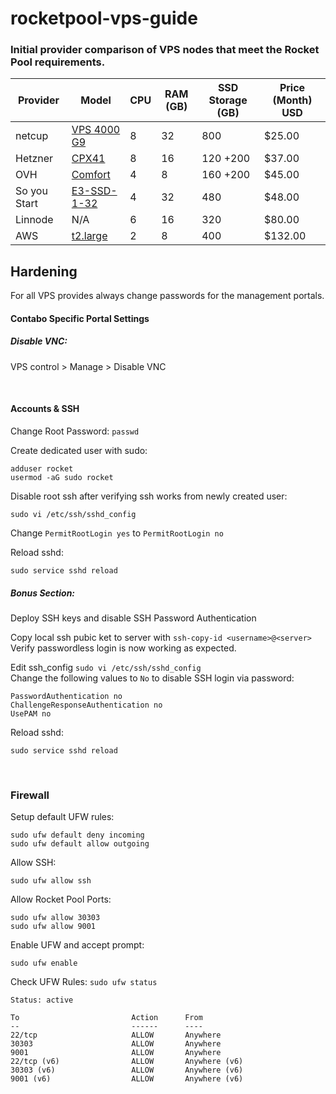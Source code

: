 # rocketpool-vps-guide


### Initial provider comparison of VPS nodes that meet the Rocket Pool requirements.

| Provider     | Model                                                                                                                                                                | CPU | RAM (GB) | SSD Storage (GB) | Price (Month) USD |
| ------------ | -------------------------------------------------------------------------------------------------------------------------------------------------------------------- | --- | -------- | ---------------- | ----------------- |
| netcup       | [VPS 4000 G9](https://www.netcup.eu/bestellen/produkt.php?produkt=2602)                                                                                              | 8   | 32       | 800              | $25.00            |
| Hetzner      | [CPX41](https://www.hetzner.com/cloud)                                                                                                                               | 8   | 16       | 120 +200         | $37.00            |
| OVH          | [Comfort](https://us.ovhcloud.com/order/vps/?v=3#/vps/build?selection=~(range~'Comfort~pricingMode~'default~flavor~'vps-comfort-4-8-160~datacenters~(US-EAST-VA~1))) | 4   | 8        | 160 +200         | $45.00            |
| So you Start | [E3-SSD-1-32](https://www.soyoustart.com/us/order/soYouStart.xml?reference=1804sys47)                                                                                | 4   | 32       | 480              | $48.00            |
| Linnode      | N/A                                                                                                                                                                  | 6   | 16       | 320              | $80.00            |
| AWS      | [t2.large](https://aws.amazon.com/ec2/instance-types/t2/)                                                                                                                | 2   | 8       | 400              | $132.00            |


## Hardening

For all VPS provides always change passwords for the management portals.


#### Contabo Specific Portal Settings

##### Disable VNC:
VPS control > Manage > Disable VNC

<br />

#### Accounts & SSH

Change Root Password: `passwd`

Create dedicated user with sudo:
```
adduser rocket
usermod -aG sudo rocket
```

Disable root ssh after verifying ssh works from newly created user:
```
sudo vi /etc/ssh/sshd_config
```
Change `PermitRootLogin yes` to `PermitRootLogin no`

Reload sshd:
```
sudo service sshd reload
```

##### Bonus Section:
Deploy SSH keys and disable SSH Password Authentication

Copy local ssh pubic ket to server with `ssh-copy-id <username>@<server>`
Verify passwordless login is now working as expected.

Edit ssh_config `sudo vi /etc/ssh/sshd_config`  
Change the following values to `No` to disable SSH login via password:
```
PasswordAuthentication no
ChallengeResponseAuthentication no
UsePAM no
```
Reload sshd:
```
sudo service sshd reload
```

<br />

### Firewall

Setup default UFW rules:
```
sudo ufw default deny incoming
sudo ufw default allow outgoing
```

Allow SSH:
```
sudo ufw allow ssh
```

Allow Rocket Pool Ports:
```
sudo ufw allow 30303
sudo ufw allow 9001
```

Enable UFW and accept prompt:
```
sudo ufw enable
```

Check UFW Rules:
`sudo ufw status`

```
Status: active

To                         Action      From
--                         ------      ----
22/tcp                     ALLOW       Anywhere
30303                      ALLOW       Anywhere
9001                       ALLOW       Anywhere
22/tcp (v6)                ALLOW       Anywhere (v6)
30303 (v6)                 ALLOW       Anywhere (v6)
9001 (v6)                  ALLOW       Anywhere (v6)
```
